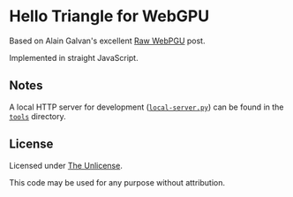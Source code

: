 # Hello Triangle for WebGPU

Based on Alain Galvan's excellent [Raw WebPGU](https://alain.xyz/blog/raw-webgpu) post.

Implemented in straight JavaScript.

## Notes

A local HTTP server for development ([`local-server.py`](../../tools/local-server.py)) can be found in the [`tools`](../../tools/) directory.

## License

Licensed under [The Unlicense](LICENSE).

This code may be used for any purpose without attribution.
